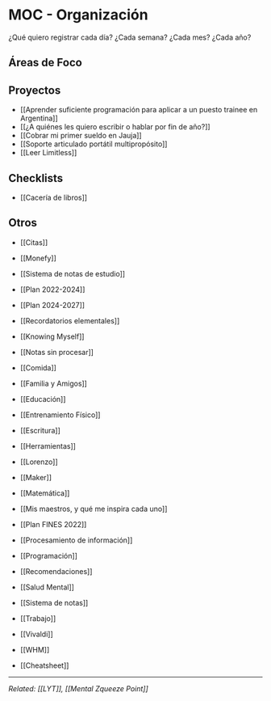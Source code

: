 # MOC - Organización
¿Qué quiero registrar cada día? ¿Cada semana? ¿Cada mes? ¿Cada año?

## Áreas de Foco
## Proyectos
- [[Aprender suficiente programación para aplicar a un puesto trainee en Argentina]]
- [[¿A quiénes les quiero escribir o hablar por fin de año?]]
- [[Cobrar mi primer sueldo en Jauja]]
- [[Soporte articulado portátil multipropósito]]
- [[Leer Limitless]]

##  Checklists
- [[Cacería de libros]]

## Otros
- [[Citas]]
- [[Monefy]]
- [[Sistema de notas de estudio]]
- [[Plan 2022-2024]]
- [[Plan 2024-2027]]

- [[Recordatorios elementales]]
- [[Knowing Myself]]
- [[Notas sin procesar]]
- [[Comida]]
- [[Familia y Amigos]]
- [[Educación]]
- [[Entrenamiento Físico]]
- [[Escritura]]
- [[Herramientas]]
- [[Lorenzo]]
- [[Maker]]
- [[Matemática]]
- [[Mis maestros, y qué me inspira cada uno]]
- [[Plan FINES 2022]]
- [[Procesamiento de información]]
- [[Programación]]
- [[Recomendaciones]]
- [[Salud Mental]]
- [[Sistema de notas]]
- [[Trabajo]]
- [[Vivaldi]]
- [[WHM]]
- [[Cheatsheet]]


---
*Related: [[LYT]], [[Mental Zqueeze Point]]*